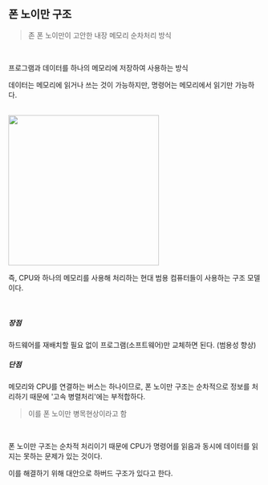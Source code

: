 ## 폰 노이만 구조

> 존 폰 노이만이 고안한 내장 메모리 순차처리 방식

<br>

프로그램과 데이터를 하나의 메모리에 저장하여 사용하는 방식

데이터는 메모리에 읽거나 쓰는 것이 가능하지만, 명령어는 메모리에서 읽기만 가능하다.

<br>

<img src="https://upload.wikimedia.org/wikipedia/commons/e/e5/Von_Neumann_Architecture.svg" width="300">

<br>

즉, CPU와 하나의 메모리를 사용해 처리하는 현대 범용 컴퓨터들이 사용하는 구조 모델이다.

<br>

##### 장점

하드웨어를 재배치할 필요 없이 프로그램(소프트웨어)만 교체하면 된다. (범용성 향상)

##### 단점

메모리와 CPU를 연결하는 버스는 하나이므로, 폰 노이만 구조는 순차적으로 정보를 처리하기 때문에 '고속 병렬처리'에는 부적합하다.

> 이를 폰 노이만 병목현상이라고 함

<br>

폰 노이만 구조는 순차적 처리이기 때문에 CPU가 명령어를 읽음과 동시에 데이터를 읽지는 못하는 문제가 있는 것이다.

이를 해결하기 위해 대안으로 하버드 구조가 있다고 한다.
